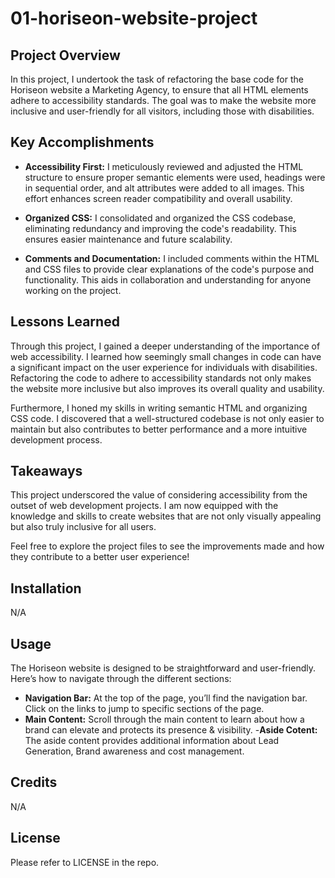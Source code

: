 # 01-horiseon-website-project

## Project Overview

In this project, I undertook the task of refactoring the base code for the Horiseon website a Marketing Agency, to ensure that all HTML elements adhere to accessibility standards. The goal was to make the website more inclusive and user-friendly for all visitors, including those with disabilities.

## Key Accomplishments

- **Accessibility First:** I meticulously reviewed and adjusted the HTML structure to ensure proper semantic elements were used, headings were in sequential order, and alt attributes were added to all images. This effort enhances screen reader compatibility and overall usability.
  
- **Organized CSS:** I consolidated and organized the CSS codebase, eliminating redundancy and improving the code's readability. This ensures easier maintenance and future scalability.

- **Comments and Documentation:** I included comments within the HTML and CSS files to provide clear explanations of the code's purpose and functionality. This aids in collaboration and understanding for anyone working on the project.

## Lessons Learned

Through this project, I gained a deeper understanding of the importance of web accessibility. I learned how seemingly small changes in code can have a significant impact on the user experience for individuals with disabilities. Refactoring the code to adhere to accessibility standards not only makes the website more inclusive but also improves its overall quality and usability.

Furthermore, I honed my skills in writing semantic HTML and organizing CSS code. I discovered that a well-structured codebase is not only easier to maintain but also contributes to better performance and a more intuitive development process.

## Takeaways

This project underscored the value of considering accessibility from the outset of web development projects. I am now equipped with the knowledge and skills to create websites that are not only visually appealing but also truly inclusive for all users.

Feel free to explore the project files to see the improvements made and how they contribute to a better user experience!

## Installation

N/A

## Usage

The Horiseon website is designed to be straightforward and user-friendly. Here’s how to navigate through the different sections:

- **Navigation Bar:** At the top of the page, you’ll find the navigation bar. Click on the links to jump to specific sections of the page.
- **Main Content:** Scroll through the main content to learn about how a brand can elevate and protects its presence & visibility.
-**Aside Cotent:** The aside content provides additional information about Lead Generation, Brand awareness and cost management.

## Credits

N/A

## License

Please refer to LICENSE in the repo.
